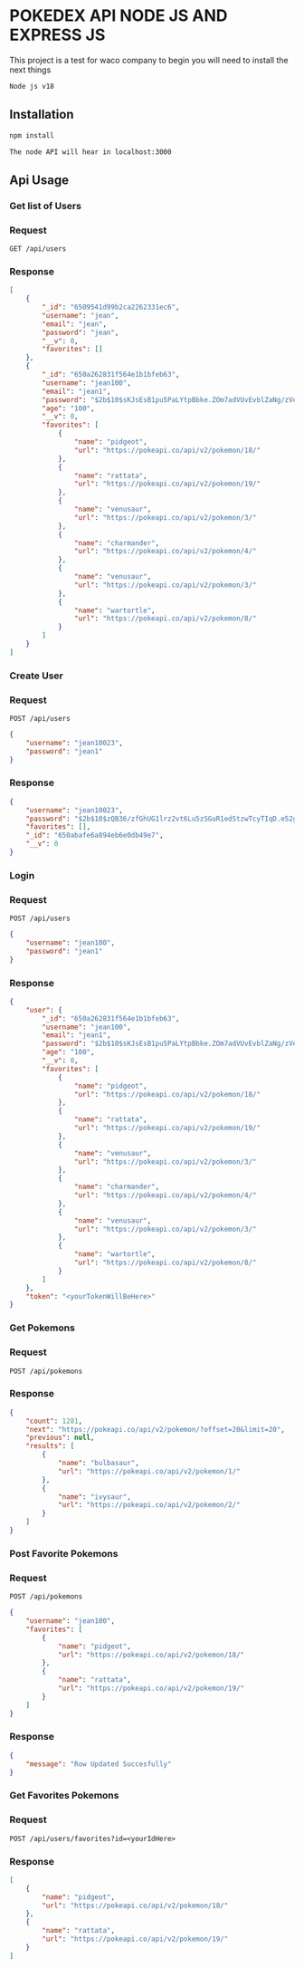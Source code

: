 # POKEDEX API NODE JS AND EXPRESS JS

This project is a test for waco company to begin you will need to install the next things

```bash
Node js v18
```

## Installation

```bash
npm install
```
```bash
The node API will hear in localhost:3000
```

## Api Usage

### Get list of Users

### Request

`GET /api/users`

### Response
```json
[
    {
        "_id": "6509541d99b2ca2262331ec6",
        "username": "jean",
        "email": "jean",
        "password": "jean",
        "__v": 0,
        "favorites": []
    },
    {
        "_id": "650a262831f564e1b1bfeb63",
        "username": "jean100",
        "email": "jean1",
        "password": "$2b$10$sKJsEsB1pu5PaLYtpBbke.ZOm7adVUvEvblZaNg/zVeN3Pngm1rli",
        "age": "100",
        "__v": 0,
        "favorites": [
            {
                "name": "pidgeot",
                "url": "https://pokeapi.co/api/v2/pokemon/18/"
            },
            {
                "name": "rattata",
                "url": "https://pokeapi.co/api/v2/pokemon/19/"
            },
            {
                "name": "venusaur",
                "url": "https://pokeapi.co/api/v2/pokemon/3/"
            },
            {
                "name": "charmander",
                "url": "https://pokeapi.co/api/v2/pokemon/4/"
            },
            {
                "name": "venusaur",
                "url": "https://pokeapi.co/api/v2/pokemon/3/"
            },
            {
                "name": "wartortle",
                "url": "https://pokeapi.co/api/v2/pokemon/8/"
            }
        ]
    }
]

```

### Create User

### Request

`POST /api/users`
```json
{
    "username": "jean10023",
    "password": "jean1"
}
```

### Response
```json
{
    "username": "jean10023",
    "password": "$2b$10$zQB36/zfGhUG1lrz2vt6Lu5zSGuR1edStzwTcyTIqD.e52gF/C5Oa",
    "favorites": [],
    "_id": "650abafe6a894eb6e0db49e7",
    "__v": 0
}
```
### Login

### Request

`POST /api/users`
```json
{
    "username": "jean100",
    "password": "jean1"
}
```

### Response
```json
{
    "user": {
        "_id": "650a262831f564e1b1bfeb63",
        "username": "jean100",
        "email": "jean1",
        "password": "$2b$10$sKJsEsB1pu5PaLYtpBbke.ZOm7adVUvEvblZaNg/zVeN3Pngm1rli",
        "age": "100",
        "__v": 0,
        "favorites": [
            {
                "name": "pidgeot",
                "url": "https://pokeapi.co/api/v2/pokemon/18/"
            },
            {
                "name": "rattata",
                "url": "https://pokeapi.co/api/v2/pokemon/19/"
            },
            {
                "name": "venusaur",
                "url": "https://pokeapi.co/api/v2/pokemon/3/"
            },
            {
                "name": "charmander",
                "url": "https://pokeapi.co/api/v2/pokemon/4/"
            },
            {
                "name": "venusaur",
                "url": "https://pokeapi.co/api/v2/pokemon/3/"
            },
            {
                "name": "wartortle",
                "url": "https://pokeapi.co/api/v2/pokemon/8/"
            }
        ]
    },
    "token": "<yourTokenWillBeHere>"
}
```


### Get Pokemons

### Request

`POST /api/pokemons`

### Response
```json
{
    "count": 1281,
    "next": "https://pokeapi.co/api/v2/pokemon/?offset=20&limit=20",
    "previous": null,
    "results": [
        {
            "name": "bulbasaur",
            "url": "https://pokeapi.co/api/v2/pokemon/1/"
        },
        {
            "name": "ivysaur",
            "url": "https://pokeapi.co/api/v2/pokemon/2/"
        }
    ]
}
```

### Post Favorite Pokemons

### Request

`POST /api/pokemons`
```json
{
    "username": "jean100",
    "favorites": [
        {
            "name": "pidgeot",
            "url": "https://pokeapi.co/api/v2/pokemon/18/"
        },
        {
            "name": "rattata",
            "url": "https://pokeapi.co/api/v2/pokemon/19/"
        }
    ]
}
```
### Response
```json
{
    "message": "Row Updated Succesfully"
}
```

### Get Favorites Pokemons

### Request

`POST /api/users/favorites?id=<yourIdHere>`

### Response
```json
[
    {
        "name": "pidgeot",
        "url": "https://pokeapi.co/api/v2/pokemon/18/"
    },
    {
        "name": "rattata",
        "url": "https://pokeapi.co/api/v2/pokemon/19/"
    }
]
```
